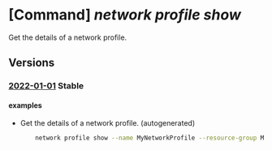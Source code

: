 # [Command] _network profile show_

Get the details of a network profile.

## Versions

### [2022-01-01](/Resources/mgmt-plane/L3N1YnNjcmlwdGlvbnMve30vcmVzb3VyY2Vncm91cHMve30vcHJvdmlkZXJzL21pY3Jvc29mdC5uZXR3b3JrL25ldHdvcmtwcm9maWxlcy97fQ==/2022-01-01.xml) **Stable**

<!-- mgmt-plane /subscriptions/{}/resourcegroups/{}/providers/microsoft.network/networkprofiles/{} 2022-01-01 -->

#### examples

- Get the details of a network profile. (autogenerated)
    ```bash
        network profile show --name MyNetworkProfile --resource-group MyResourceGroup
    ```
